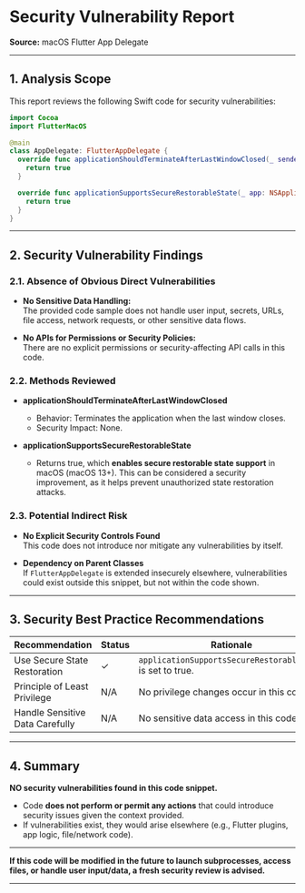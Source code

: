 # Security Vulnerability Report

**Source:** macOS Flutter App Delegate

---

## 1. Analysis Scope

This report reviews the following Swift code for security vulnerabilities:

```swift
import Cocoa
import FlutterMacOS

@main
class AppDelegate: FlutterAppDelegate {
  override func applicationShouldTerminateAfterLastWindowClosed(_ sender: NSApplication) -> Bool {
    return true
  }

  override func applicationSupportsSecureRestorableState(_ app: NSApplication) -> Bool {
    return true
  }
}
```

---

## 2. Security Vulnerability Findings

### 2.1. Absence of Obvious Direct Vulnerabilities

- **No Sensitive Data Handling:**  
  The provided code sample does not handle user input, secrets, URLs, file access, network requests, or other sensitive data flows.

- **No APIs for Permissions or Security Policies:**  
  There are no explicit permissions or security-affecting API calls in this code.

### 2.2. Methods Reviewed

- **applicationShouldTerminateAfterLastWindowClosed**  
  - Behavior: Terminates the application when the last window closes.
  - Security Impact: None.

- **applicationSupportsSecureRestorableState**  
  - Returns true, which **enables secure restorable state support** in macOS (macOS 13+). This can be considered a security improvement, as it helps prevent unauthorized state restoration attacks.

### 2.3. Potential Indirect Risk

- **No Explicit Security Controls Found**  
  This code does not introduce nor mitigate any vulnerabilities by itself.

- **Dependency on Parent Classes**  
  If `FlutterAppDelegate` is extended insecurely elsewhere, vulnerabilities could exist outside this snippet, but not within the code shown.

---

## 3. Security Best Practice Recommendations

| Recommendation | Status | Rationale |
|----------------|--------|-----------|
| Use Secure State Restoration | ✓      | `applicationSupportsSecureRestorableState` is set to true. |
| Principle of Least Privilege | N/A    | No privilege changes occur in this code. |
| Handle Sensitive Data Carefully | N/A   | No sensitive data access in this code. |

---

## 4. Summary

**NO security vulnerabilities found in this code snippet.**

- Code **does not perform or permit any actions** that could introduce security issues given the context provided.
- If vulnerabilities exist, they would arise elsewhere (e.g., Flutter plugins, app logic, file/network code).

---

**If this code will be modified in the future to launch subprocesses, access files, or handle user input/data, a fresh security review is advised.**

---